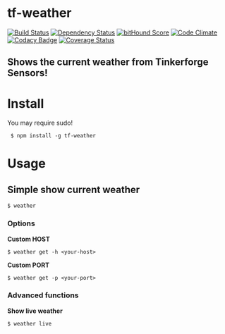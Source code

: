 # tf-weather
[![Build Status](https://travis-ci.org/fscherwi/tf-weather.svg?branch=master)](https://travis-ci.org/fscherwi/tf-weather) [![Dependency Status](https://david-dm.org/fscherwi/tf-weather.svg)](https://david-dm.org/fscherwi/tf-weather) [![bitHound Score](https://www.bithound.io/github/fscherwi/tf-weather/badges/score.svg)](https://www.bithound.io/github/fscherwi/tf-weather) [![Code Climate](https://codeclimate.com/github/fscherwi/tf-weather/badges/gpa.svg)](https://codeclimate.com/github/fscherwi/tf-weather) [![Codacy Badge](https://api.codacy.com/project/badge/grade/627d96122a3541ecaa76fb5a76ec5b75)](https://www.codacy.com/app/fscherwi/tf-weather) [![Coverage Status](https://coveralls.io/repos/fscherwi/tf-weather/badge.svg?service=github)](https://coveralls.io/github/fscherwi/tf-weather)

## Shows the current weather from Tinkerforge Sensors!
# Install
You may require sudo!

```shell
 $ npm install -g tf-weather
```

# Usage
## Simple show current weather

```shell
$ weather
```

### Options
**Custom HOST**

```shell
$ weather get -h <your-host>
```

**Custom PORT**

```shell
$ weather get -p <your-port>
```

### Advanced functions
**Show live weather**

```shell
$ weather live
```
